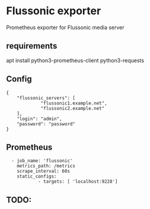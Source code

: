# Flussonic exporter
Prometheus exporter for Flussonic media server

## requirements
apt install python3-prometheus-client python3-requests

## Config

```
{
    "flussonic_servers": [
             "flussonic1.example.net",
             "flussonic2.example.net"
    ],
    "login": "admin",
    "password": "password"
}

```
## Prometheus
```
  - job_name: 'flussonic'
    metrics_path: /metrics
    scrape_interval: 60s
    static_configs:
            - targets: [ 'localhost:9228']

```

## TODO:
